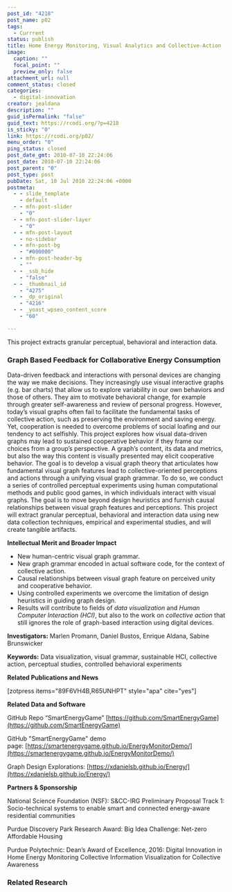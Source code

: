 ```yaml
---
post_id: "4218"
post_name: p02
tags: 
  - Currrent
status: publish
title: Home Energy Monitoring, Visual Analytics and Collective-Action
image:
  caption: ""
  focal_point: ""
  preview_only: false
attachment_url: null
comment_status: closed
categories:
  - digital-innovation
creator: jealdana
description: ""
guid_isPermalink: "false"
guid_text: https://rcodi.org/?p=4218
is_sticky: "0"
link: https://rcodi.org/p02/
menu_order: "0"
ping_status: closed
post_date_gmt: 2010-07-10 22:24:06
post_date: 2010-07-10 22:24:06
post_parent: "0"
post_type: post
pubDate: Sat, 10 Jul 2010 22:24:06 +0000
postmeta:
  - - slide_template
    - default
  - - mfn-post-slider
    - "0"
  - - mfn-post-slider-layer
    - "0"
  - - mfn-post-layout
    - no-sidebar
  - - mfn-post-bg
    - "#000000"
  - - mfn-post-header-bg
    - ""
  - - _ssb_hide
    - "false"
  - - _thumbnail_id
    - "4275"
  - - _dp_original
    - "4216"
  - - _yoast_wpseo_content_score
    - "60"

---
```

This project extracts granular perceptual, behavioral and interaction data.
### Graph Based Feedback for Collaborative Energy Consumption

Data-driven feedback and interactions with personal devices are changing the way we make decisions. They increasingly use visual interactive graphs (e.g. bar charts) that allow us to explore variability in our own behaviors and those of others. They aim to motivate behavioral change, for example through greater self-awareness and review of personal progress. However, today’s visual graphs often fail to facilitate the fundamental tasks of collective action, such as preserving the environment and saving energy. Yet, cooperation is needed to overcome problems of social loafing and our tendency to act selfishly. This project explores how visual data-driven graphs may lead to sustained cooperative behavior if they frame our choices from a group’s perspective. A graph’s content, its data and metrics, but also the way this content is visually presented may elicit cooperative behavior. The goal is to develop a visual graph theory that articulates how fundamental visual graph features lead to collective-oriented perceptions and actions through a unifying visual graph grammar. To do so, we conduct a series of controlled perceptual experiments using human computational methods and public good games, in which individuals interact with visual graphs. The goal is to move beyond design heuristics and furnish causal relationships between visual graph features and perceptions. This project will extract granular perceptual, behavioral and interaction data using new data collection techniques, empirical and experimental studies, and will create tangible artifacts.

**Intellectual Merit and Broader Impact**

*   New human-centric visual graph grammar.
*   New graph grammar encoded in actual software code, for the context of collective action.
*   Causal relationships between visual graph feature on perceived unity and cooperative behavior.
*   Using controlled experiments we overcome the limitation of design heuristics in guiding graph design.
*   Results will contribute to fields of _data visualization_ and _Human Computer Interaction (HCI)_, but also to the work on _collective action_ that still ignores the role of graph-based interaction using digital devices.

**Investigators:** Marlen Promann, Daniel Bustos, Enrique Aldana, Sabine Brunswicker

**Keywords:** Data visualization, visual grammar, sustainable HCI, collective action, perceptual studies, controlled behavioral experiments

**Related Publications and News**

\[zotpress items="89F6VH4B,R65UNHPT" style="apa" cite="yes"\]

**Related Data and Software**

GitHub Repo “SmartEnergyGame” [https://github.com/SmartEnergyGame](https://github.com/SmartEnergyGame)

GitHub "SmartEnergyGame" demo page: [https://smartenergygame.github.io/EnergyMonitorDemo/](https://smartenergygame.github.io/EnergyMonitorDemo/)

Graph Design Explorations: [https://xdanielsb.github.io/Energy/](https://xdanielsb.github.io/Energy/)

**Partners & Sponsorship**

National Science Foundation (NSF): S&CC-IRG Preliminary Proposal Track 1: Socio-technical systems to enable smart and connected energy-aware residential communities

Purdue Discovery Park Research Award: Big Idea Challenge: Net-zero Affordable Housing 

Purdue Polytechnic: Dean’s Award of Excellence, 2016: Digital Innovation in Home Energy Monitoring Collective Information Visualization for Collective Awareness

### Related Research
